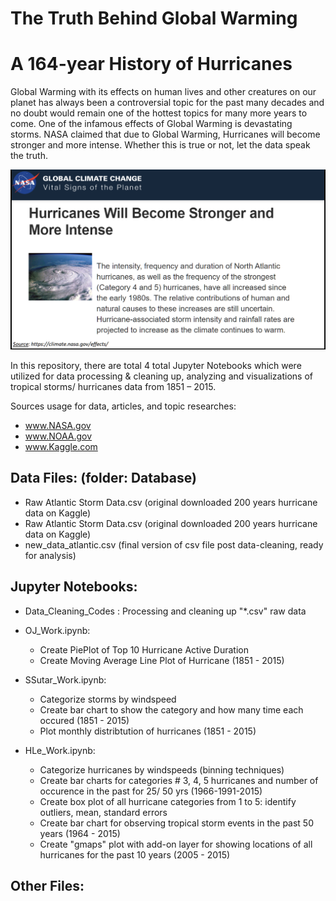 # The Truth Behind Global Warming
# A 164-year History of Hurricanes
Global Warming with its effects on human lives and other creatures on our planet has always been a controversial topic for the past many decades and no doubt would remain one of the hottest topics for many more years to come. One of the infamous effects of Global Warming is devastating storms. NASA claimed that due to Global Warming, Hurricanes will become stronger and more intense. Whether this is true or not, let the data speak the truth.

![Image description](NASA_Glb_Wrmg.png)

In this repository, there are total 4 total Jupyter Notebooks which were utilized for data processing & cleaning up, analyzing and visualizations of tropical storms/ hurricanes data from 1851 – 2015.

Sources usage for data, articles, and topic researches:
   - www.NASA.gov
   - www.NOAA.gov
   - www.Kaggle.com


## Data Files: (folder: Database)
- Raw Atlantic Storm Data.csv (original downloaded 200 years hurricane data on Kaggle)
- Raw Atlantic Storm Data.csv (original downloaded 200 years hurricane data on Kaggle)
- new_data_atlantic.csv (final version of csv file post data-cleaning, ready for analysis)

## Jupyter Notebooks:
- Data_Cleaning_Codes : Processing and cleaning up "*.csv" raw data 
   
- OJ_Work.ipynb:  
   - Create PiePlot of Top 10 Hurricane Active Duration
   - Create Moving Average Line Plot of Hurricane (1851 - 2015)
    
- SSutar_Work.ipynb:  
   - Categorize storms by windspeed
   - Create bar chart to show the category and how many time each occured (1851 - 2015)
   - Plot monthly distribtution of hurricanes (1851 - 2015)

- HLe_Work.ipynb:  
   - Categorize hurricanes by windspeeds (binning techniques)
   - Create bar charts for categories # 3, 4, 5 hurricanes and number of occurence in the past for 25/ 50 yrs (1966-1991-2015)
   - Create box plot of all hurricane categories from 1 to 5: identify outliers, mean, standard errors
   - Create bar chart for observing tropical storm events in the past 50 years (1964 - 2015)
   - Create "gmaps" plot with add-on layer for showing locations of all hurricanes for the past 10 years (2005 - 2015)
   
## Other Files: 
       


